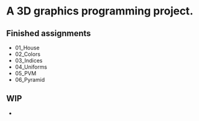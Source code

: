 # A 3D graphics programming project.

## Finished assignments

- 01_House
- 02_Colors
- 03_Indices
- 04_Uniforms
- 05_PVM
- 06_Pyramid

## WIP

- 